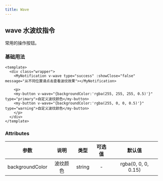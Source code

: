 ```yaml
---
title: Wave
---
```

## wave 水波纹指令

常用的操作按钮。

### 基础用法

<ClientOnly>
  <wave-demos-1></wave-demos-1>
</ClientOnly>

```vue
<template>
  <div class="wrapper">
    <MyNotification v-wave type="success" :showClose="false" message="从不同位置请点击查看波纹效果"></MyNotification>
   
    <p>
    <my-button v-wave="{backgroundColor:'rgba(255, 255, 255, 0.5)'}" type="primary">自定义波纹颜色</my-button>
    <my-button v-wave="{backgroundColor:'rgba(255, 0, 0, 0.5)'}" type="warning">自定义波纹颜色</my-button>
    </p> 
  </div>
</template>
```


### Attributes
|参数| 说明 |  类型  | 可选值 | 默认值 |
| :-------------: |:-------------:| :-----:|:-----:|:-----:|
| backgroundColor | 波纹颜色 | string | - |  rgba(0, 0, 0, 0.15)  
